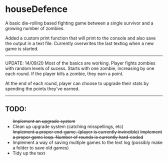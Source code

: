 # houseDefence

A basic die-rolling based fighting game between a single survivor and a growing number of zombies.

Added a custom print function that will print to the console and also save the output in a text file. Currently overwrites the last textlog when a new game is started.

************************

UPDATE: 14/09/20
Most of the basics are working. Player fights zombies with random levels of sucess. Starts with one zombie, increasing by one each round. If the player kills a zombie, they earn a point. 

At the end of each round, player can choose to upgrade their stats by spending the points they've earned. 

************************

## TODO:


<ul>
	<s>Implement an upgrade system</s>
		<li>Clean up upgrade system (catching misspellings, etc)</li>
	<s>Implement a proper end-game. (player is currently invincible)</s>
		<s>Implement a proper game loop. Number of rounds is currently hard-coded</s>
	<li>Implement a way of saving multiple games to the text log (possibly make a folder to save old games)</li>
	<li>Tidy up the text</li>
</ul>